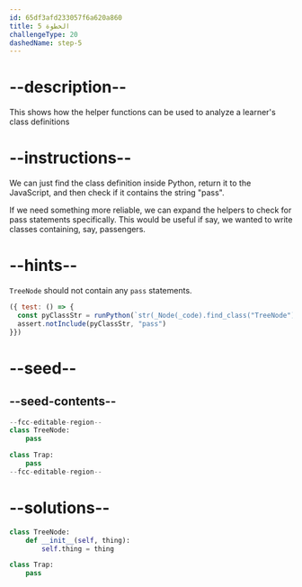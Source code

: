 ```yaml
---
id: 65df3afd233057f6a620a860
title: الخطوة 5
challengeType: 20
dashedName: step-5
---
```


# --description--

This shows how the helper functions can be used to analyze a learner's class definitions

# --instructions--

We can just find the class definition inside Python, return it to the JavaScript, and then check if it contains the string "pass".

If we need something more reliable, we can expand the helpers to check for pass statements specifically. This would be useful if say, we wanted to write classes containing, say, passengers.

# --hints--

`TreeNode` should not contain any `pass` statements.

```js
({ test: () => {
  const pyClassStr = runPython(`str(_Node(_code).find_class("TreeNode"))`);
  assert.notInclude(pyClassStr, "pass")
}})
```

# --seed--

## --seed-contents--

```py
--fcc-editable-region--
class TreeNode:
    pass

class Trap:
    pass
--fcc-editable-region--
```

# --solutions--

```py
class TreeNode:
    def __init__(self, thing):
        self.thing = thing

class Trap:
    pass

```

